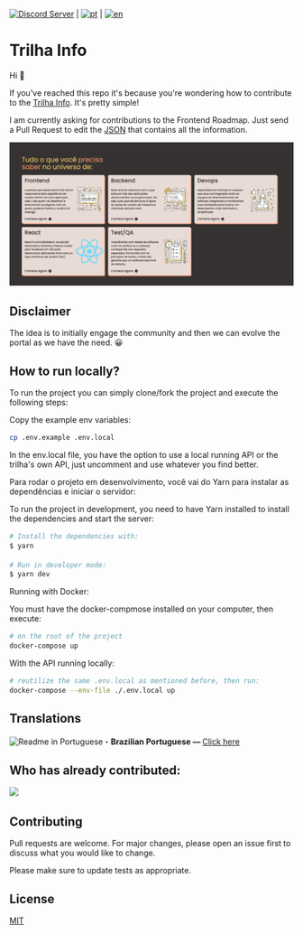 [![Discord Server](https://img.shields.io/discord/989882634358390794?style=flat-square)](https://discord.gg/HJ3Spm6R)
|
[![pt](https://img.shields.io/badge/🇧🇷-Português-blue?style=flat-square)](https://github.com/flaviojmendes/trilhainfo/blob/main/translation/readme.md)
|
[![en](https://img.shields.io/badge/🇬🇧-English-blue?style=flat-square)](https://github.com/flaviojmendes/trilhainfo/blob/main/translation/readme-en.md)


# Trilha Info

Hi 👋

If you've reached this repo it's because you're wondering how to contribute to the [Trilha Info](https://www.trilha.info/). It's pretty simple!

I am currently asking for contributions to the Frontend Roadmap. Just send a Pull Request to edit the [JSON](https://github.com/flaviojmendes/trilhainfo/tree/main/src/roadmaps) that contains all the information.

![Preview](/public/preview.png)

## Disclaimer

The idea is to initially engage the community and then we can evolve the portal as we have the need. 😀

## How to run locally?

To run the project you can simply clone/fork the project and execute the following steps:

Copy the example env variables:

```sh
cp .env.example .env.local
```

In the env.local file, you have the option to use a local running API or the trilha's own API, just uncomment and use whatever you find better.

Para rodar o projeto em desenvolvimento, você vai do Yarn para instalar as dependências e iniciar o servidor:

To run the project in development, you need to have Yarn installed to install the dependencies and start the server:

```sh
# Install the dependencies with:
$ yarn

# Run in developer mode:
$ yarn dev

```

Running with Docker:

You must have the docker-compmose installed on your computer, then execute:
```sh
# on the root of the project
docker-compose up
```

With the API running locally:
```sh
# reutilize the same .env.local as mentioned before, then run:
docker-compose --env-file ./.env.local up
```

## Translations
<img src = "https://imgur.com/saBa4s8.png" alt="Readme in Portuguese" width="20" height="16">・<b>Brazilian Portuguese — </b> [Click here](https://github.com/flaviojmendes/trilhainfo)<br>


## Who has already contributed:


<a href = "https://github.com/flaviojmendes/trilhainfo/graphs/contributors">
  <img src = "https://contrib.rocks/image?repo=flaviojmendes/trilhainfo"/>
</a>

## Contributing
Pull requests are welcome. For major changes, please open an issue first to discuss what you would like to change.

Please make sure to update tests as appropriate.

## License
[MIT](https://choosealicense.com/licenses/mit/)
